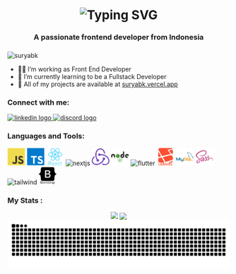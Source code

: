 <h1 align="center">
    <picture>
      <!-- Dark theme image source -->
      <source
        media="(prefers-color-scheme: dark)"
        srcset="https://readme-typing-svg.herokuapp.com?font=Noto+Sans&weight=600&size=28&pause=1000&color=ADBAC7&center=true&random=false&width=512&lines=Hi+%F0%9F%91%8B%2C+I'm+Surya+Bhakti+Kusuma"
      />
      <!-- Light theme image source -->
      <img
        src="https://readme-typing-svg.demolab.com?font=Noto+Sans&weight=600&size=28&pause=1000&color=000000&center=true&random=false&width=512&lines=Hi+%F0%9F%91%8B%2C+I'm+Surya+Bhakti+Kusuma"
        alt="Typing SVG"
      />
    </picture>
</h1>


<h3 align="center">A passionate frontend developer from Indonesia</h3>

###

<p align="left"> <img src="https://komarev.com/ghpvc/?username=suryabk&label=Profile%20views&color=0e75b6&style=flat" alt="suryabk" /> </p>

- 👨‍💻 I’m working as Front End Developer
- 🌱 I’m currently learning to be a Fullstack Developer
- 📂 All of my projects are available at [suryabk.vercel.app](https://suryabk.vercel.app/)

###

<h3 align="left">Connect with me:</h3>
<div align="left">
  <a href="https://www.linkedin.com/in/suryabk/" target="_blank">
    <img src="https://img.shields.io/static/v1?message=LinkedIn&logo=linkedin&label=&color=0077B5&logoColor=white&labelColor=&style=for-the-badge" height="40" alt="linkedin logo"  />
  </a>
  <a href="https://discordapp.com/users/613968250539081779" target="_blank">
    <img src="https://img.shields.io/static/v1?message=Discord&logo=discord&label=&color=7289DA&logoColor=white&labelColor=&style=for-the-badge" height="40" alt="discord logo"  />
  </a>
</div>

###

<h3 align="left">Languages and Tools:</h3>
<div align="left">
  <img src="https://raw.githubusercontent.com/devicons/devicon/master/icons/javascript/javascript-original.svg" alt="javascript" width="40" height="40" />
  <img src="https://raw.githubusercontent.com/devicons/devicon/master/icons/typescript/typescript-original.svg" alt="typescript" width="40" height="40" />
  <img src="https://raw.githubusercontent.com/devicons/devicon/master/icons/react/react-original-wordmark.svg" alt="react" width="40" height="40" />
  <img src="https://cdn.worldvectorlogo.com/logos/nextjs-2.svg" alt="nextjs" width="40" height="40" />
  <img src="https://raw.githubusercontent.com/devicons/devicon/master/icons/redux/redux-original.svg" alt="redux" width="40" height="40" />
  <img src="https://raw.githubusercontent.com/devicons/devicon/master/icons/nodejs/nodejs-original-wordmark.svg" alt="nodejs" width="40" height="40" />
  <img src="https://www.vectorlogo.zone/logos/flutterio/flutterio-icon.svg" alt="flutter" width="40" height="40" />
  <img src="https://raw.githubusercontent.com/devicons/devicon/master/icons/laravel/laravel-plain-wordmark.svg" alt="laravel" width="40" height="40" />
  <img src="https://raw.githubusercontent.com/devicons/devicon/master/icons/mysql/mysql-original-wordmark.svg" alt="mysql" width="40" height="40" />
  <img src="https://raw.githubusercontent.com/devicons/devicon/master/icons/sass/sass-original.svg" alt="sass" width="40" height="40" />
  <img src="https://www.vectorlogo.zone/logos/tailwindcss/tailwindcss-icon.svg" alt="tailwind" width="40" height="40" />
  <img src="https://raw.githubusercontent.com/devicons/devicon/master/icons/bootstrap/bootstrap-plain-wordmark.svg" alt="bootstrap" width="40" height="40" />
</div>

###

<h3 align="left">My Stats :</h3>
<div align=center>
     <picture>
      <source srcset="https://github-readme-streak-stats.herokuapp.com?user=suryabk&theme=dracula" media="(prefers-color-scheme: dark)" />
      <source srcset="https://github-readme-streak-stats.herokuapp.com?user=suryabk" media="(prefers-color-scheme: light), (prefers-color-scheme: no-preference)" />
      <img align="top" width=300 loading="eager" decoding="async" src="https://github-readme-streak-stats.herokuapp.com?user=suryabk" />
    </picture>
    <picture>
      <source srcset="https://github-readme-stats.vercel.app/api/top-langs?username=suryabk&theme=dracula&langs_count=8&layout=compact" media="(prefers-color-scheme: dark)" />
      <source srcset="https://github-readme-stats.vercel.app/api/top-langs?username=suryabk&langs_count=8&layout=compact" media="(prefers-color-scheme: light), (prefers-color-scheme: no-preference)" />
      <img width=300 align="center" loading="eager" decoding="async" src="https://github-readme-stats.vercel.app/api/top-langs?username=suryabk&langs_count=8&layout=compact" />
    </picture>
</div>
<div align=center>
  <picture>
    <source media="(prefers-color-scheme: dark)" srcset="https://raw.githubusercontent.com/suryabk/suryabk/output/github-contribution-grid-snake-dark.svg">
    <source media="(prefers-color-scheme: light)" srcset="https://raw.githubusercontent.com/suryabk/suryabk/output/github-contribution-grid-snake.svg">
    <img alt="snake animation" loading="eager" decoding="async" src="https://raw.githubusercontent.com/suryabk/suryabk/output/github-contribution-grid-snake.svg">
  </picture>
</div>
